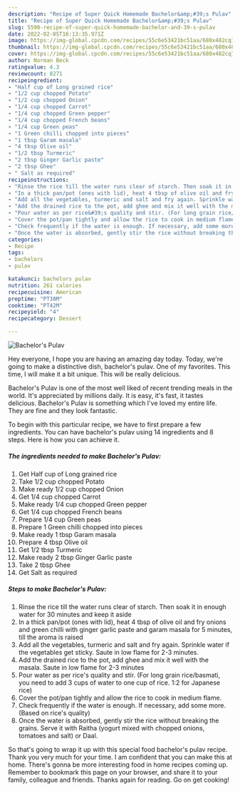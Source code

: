 ```yaml
---
description: "Recipe of Super Quick Homemade Bachelor&amp;#39;s Pulav"
title: "Recipe of Super Quick Homemade Bachelor&amp;#39;s Pulav"
slug: 5590-recipe-of-super-quick-homemade-bachelor-and-39-s-pulav
date: 2022-02-05T16:13:35.971Z
image: https://img-global.cpcdn.com/recipes/55c6e53421bc51aa/680x482cq70/bachelors-pulav-recipe-main-photo.jpg
thumbnail: https://img-global.cpcdn.com/recipes/55c6e53421bc51aa/680x482cq70/bachelors-pulav-recipe-main-photo.jpg
cover: https://img-global.cpcdn.com/recipes/55c6e53421bc51aa/680x482cq70/bachelors-pulav-recipe-main-photo.jpg
author: Norman Beck
ratingvalue: 4.3
reviewcount: 8271
recipeingredient:
- "Half cup of Long grained rice"
- "1/2 cup chopped Potato"
- "1/2 cup chopped Onion"
- "1/4 cup chopped Carrot"
- "1/4 cup chopped Green pepper"
- "1/4 cup chopped French beans"
- "1/4 cup Green peas"
- "1 Green chilli chopped into pieces"
- "1 tbsp Garam masala"
- "4 tbsp Olive oil"
- "1/2 tbsp Turmeric"
- "2 tbsp Ginger Garlic paste"
- "2 tbsp Ghee"
- " Salt as required"
recipeinstructions:
- "Rinse the rice till the water runs clear of starch. Then soak it in enough water for 30 minutes and keep it aside"
- "In a thick pan/pot (ones with lid), heat 4 tbsp of olive oil and fry onions and green chilli with ginger garlic paste and garam masala for 5 minutes, till the aroma is raised"
- "Add all the vegetables, turmeric and salt and fry again. Sprinkle water if the vegetables get sticky. Saute in low flame for 2-3 minutes."
- "Add the drained rice to the pot, add ghee and mix it well with the masala. Saute in low flame for 2-3 minutes"
- "Pour water as per rice&#39;s quality and stir. (For long grain rice/basmati, you need to add 3 cups of water to one cup of rice. 1:2 for Japanese rice)"
- "Cover the pot/pan tightly and allow the rice to cook in medium flame."
- "Check frequently if the water is enough. If necessary, add some more. (Based on rice&#39;s quality)"
- "Once the water is absorbed, gently stir the rice without breaking the grains. Serve it with Raitha (yogurt mixed with chopped onions, tomatoes and salt) or Daal."
categories:
- Recipe
tags:
- bachelors
- pulav

katakunci: bachelors pulav 
nutrition: 261 calories
recipecuisine: American
preptime: "PT38M"
cooktime: "PT42M"
recipeyield: "4"
recipecategory: Dessert

---
```



![Bachelor&#39;s Pulav](https://img-global.cpcdn.com/recipes/55c6e53421bc51aa/680x482cq70/bachelors-pulav-recipe-main-photo.jpg)

Hey everyone, I hope you are having an amazing day today. Today, we're going to make a distinctive dish, bachelor&#39;s pulav. One of my favorites. This time, I will make it a bit unique. This will be really delicious.

Bachelor&#39;s Pulav is one of the most well liked of recent trending meals in the world. It's appreciated by millions daily. It is easy, it's fast, it tastes delicious. Bachelor&#39;s Pulav is something which I've loved my entire life. They are fine and they look fantastic.




To begin with this particular recipe, we have to first prepare a few ingredients. You can have bachelor&#39;s pulav using 14 ingredients and 8 steps. Here is how you can achieve it.

<!--inarticleads1-->

##### The ingredients needed to make Bachelor&#39;s Pulav:

1. Get Half cup of Long grained rice
1. Take 1/2 cup chopped Potato
1. Make ready 1/2 cup chopped Onion
1. Get 1/4 cup chopped Carrot
1. Make ready 1/4 cup chopped Green pepper
1. Get 1/4 cup chopped French beans
1. Prepare 1/4 cup Green peas
1. Prepare 1 Green chilli chopped into pieces
1. Make ready 1 tbsp Garam masala
1. Prepare 4 tbsp Olive oil
1. Get 1/2 tbsp Turmeric
1. Make ready 2 tbsp Ginger Garlic paste
1. Take 2 tbsp Ghee
1. Get  Salt as required




<!--inarticleads2-->

##### Steps to make Bachelor&#39;s Pulav:

1. Rinse the rice till the water runs clear of starch. Then soak it in enough water for 30 minutes and keep it aside
1. In a thick pan/pot (ones with lid), heat 4 tbsp of olive oil and fry onions and green chilli with ginger garlic paste and garam masala for 5 minutes, till the aroma is raised
1. Add all the vegetables, turmeric and salt and fry again. Sprinkle water if the vegetables get sticky. Saute in low flame for 2-3 minutes.
1. Add the drained rice to the pot, add ghee and mix it well with the masala. Saute in low flame for 2-3 minutes
1. Pour water as per rice&#39;s quality and stir. (For long grain rice/basmati, you need to add 3 cups of water to one cup of rice. 1:2 for Japanese rice)
1. Cover the pot/pan tightly and allow the rice to cook in medium flame.
1. Check frequently if the water is enough. If necessary, add some more. (Based on rice&#39;s quality)
1. Once the water is absorbed, gently stir the rice without breaking the grains. Serve it with Raitha (yogurt mixed with chopped onions, tomatoes and salt) or Daal.




So that's going to wrap it up with this special food bachelor&#39;s pulav recipe. Thank you very much for your time. I am confident that you can make this at home. There's gonna be more interesting food in home recipes coming up. Remember to bookmark this page on your browser, and share it to your family, colleague and friends. Thanks again for reading. Go on get cooking!
